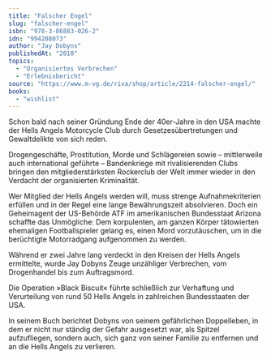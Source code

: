 ```yaml
---
title: "Falscher Engel"
slug: "falscher-engel"
isbn: "978-3-86883-026-2"
idn: "994208073"
author: "Jay Dobyns"
publishedAt: "2010"
topics:
  - "Organisiertes Verbrechen"
  - "Erlebnisbericht"
source: "https://www.m-vg.de/riva/shop/article/2214-falscher-engel/"
books: 
  - "wishlist"
---
```

Schon bald nach seiner Gründung Ende der 40er-Jahre in den USA machte der 
Hells Angels Motorcycle Club durch Gesetzesübertretungen und Gewaltdelikte von 
sich reden.

Drogengeschäfte, Prostitution, Morde und Schlägereien sowie – mittlerweile auch
international geführte – Bandenkriege mit rivalisierenden Clubs bringen den 
mitgliederstärksten Rockerclub der Welt immer wieder in den 
Verdacht der organisierten Kriminalität.

Wer Mitglied der Hells Angels werden will, muss strenge Aufnahmekriterien 
erfüllen und in der Regel eine lange Bewährungszeit absolvieren. Doch ein 
Geheimagent der US-Behörde ATF im amerikanischen Bundesstaat Arizona schaffte 
das Unmögliche: Dem korpulenten, am ganzen Körper tätowierten ehemaligen 
Footballspieler gelang es, einen Mord vorzutäuschen, um in die berüchtigte 
Motorradgang aufgenommen zu werden. 

Während er zwei Jahre lang verdeckt in den Kreisen der Hells Angels ermittelte, 
wurde Jay Dobyns Zeuge unzähliger Verbrechen, vom Drogenhandel bis zum 
Auftragsmord.

Die Operation »Black Biscuit« führte schließlich zur Verhaftung und Verurteilung 
von rund 50 Hells Angels in zahlreichen Bundesstaaten der USA. 

In seinem Buch berichtet Dobyns von seinem gefährlichen Doppelleben, in dem er 
nicht nur ständig der Gefahr ausgesetzt war, als Spitzel aufzufliegen, sondern 
auch, sich ganz von seiner Familie zu entfernen und an die Hells Angels zu 
verlieren.